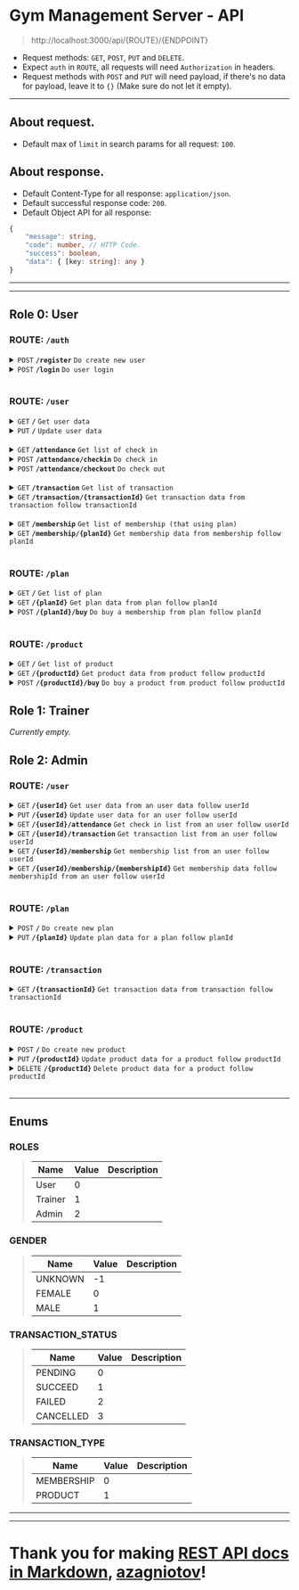 # Gym Management Server - API

> http://localhost:3000/api/{ROUTE}/{ENDPOINT}

-   Request methods: `GET`, `POST`, `PUT` and `DELETE`.
-   Expect `auth` in `ROUTE`, all requests will need `Authorization` in headers.
-   Request methods with `POST` and `PUT` will need payload, if there's no data for payload, leave it to `{}` (Make sure do not let it empty).

---

## About request.

-   Default max of `limit` in search params for all request: `100`.

## About response.

-   Default Content-Type for all response: `application/json`.
-   Default successful response code: `200`.
-   Default Object API for all response:

```ts
{
    "message": string,
    "code": number, // HTTP Code.
    "success": boolean,
    "data": { [key: string]: any }
}
```

---

---

## Role 0: User

### ROUTE: `/auth`

<details>
    <summary><code>POST</code> <code><b>/register</b></code> <code>Do create new user</code></summary>

##### Parameters

> | Name        | Type     | Data type | Default | Description            |
> | ----------- | -------- | --------- | ------- | ---------------------- |
> | email       | required | string    |         |                        |
> | password    | required | string    |         | min length is 6        |
> | fullName    | required | string    |         |                        |
> | gender      | required | number    |         | [Enum#GENDER](#gender) |
> | address     | required | string    |         |                        |
> | phoneNumber | required | string    |         |                        |

##### Responses in data.

> | Name  | Data type | Description                   |
> | ----- | --------- | ----------------------------- |
> | token | string    | JWT Token, valid for 24 hours |

</details>

<details>
    <summary><code>POST</code> <code><b>/login</b></code> <code>Do user login</code></summary>

##### Parameters

> | Name     | Type     | Data type | Default | Description     |
> | -------- | -------- | --------- | ------- | --------------- |
> | email    | required | string    |         |                 |
> | password | required | string    |         | min length is 6 |

##### Responses in data.

> | Name  | Data type | Description                   |
> | ----- | --------- | ----------------------------- |
> | token | string    | JWT Token, valid for 24 hours |

</details>

<br />

### ROUTE: `/user`

<details>
    <summary><code>GET</code> <code><b>/</b></code> <code>Get user data</code></summary>

##### Parameters

> | Name | Type | Data type | Default | Description |
> | ---- | ---- | --------- | ------- | ----------- |

##### Responses in data.

> | Name         | Data type | Description |
> | ------------ | --------- | ----------- |
> | userId       | number    |             |
> | fullName     | string    |             |
> | gender       | string    |             |
> | address      | string    |             |
> | phoneNumber  | string    |             |
> | photo        | string    |             |
> | role         | string    |             |
> | balance      | number    |             |
> | totalBalance | number    |             |

</details>

<details>
    <summary><code>PUT</code> <code><b>/</b></code> <code>Update user data</code></summary>

##### Parameters

> | Name        | Type     | Data type | Default | Description            |
> | ----------- | -------- | --------- | ------- | ---------------------- |
> | password    | optional | string    |         |                        |
> | fullName    | optional | string    |         |                        |
> | gender      | optional | number    |         | [Enum#GENDER](#gender) |
> | address     | optional | string    |         |                        |
> | phoneNumber | optional | string    |         |                        |
> | photo       | optional | string    |         |                        |

##### Responses in data.

> | Name                                  | Data type                             | Description |
> | ------------------------------------- | ------------------------------------- | ----------- |
> | ...(Follow data name from Parameters) | ...(Follow data type from Parameters) |             |

</details>

<br />

<details>
    <summary><code>GET</code> <code><b>/attendance</b></code> <code>Get list of check in</code></summary>

##### Parameters

> | Name   | Type     | Data type | Default | Description                                                             |
> | ------ | -------- | --------- | ------- | ----------------------------------------------------------------------- |
> | limit  | optional | number    | 20      |                                                                         |
> | page   | optional | number    | 1       |                                                                         |
> | format | optional | boolean   | false   | format `timeIn` and `timeOut` from ISO date to `dd/mm/yyyy hh:MM:ss tt` |

##### Responses in data.

> | Name            | Data type | Description   |
> | --------------- | --------- | ------------- |
> | list            | Array     |               |
> | list[X].timeIn  | string    | Array in list |
> | list[X].timeOut | string    | Array in list |
> | currentPage     | number    |               |
> | totalPage       | number    |               |

</details>

<details>
    <summary><code>POST</code> <code><b>/attendance/checkin</b></code> <code>Do check in</code></summary>

##### Parameters

> | Name | Type | Data type | Default | Description |
> | ---- | ---- | --------- | ------- | ----------- |

##### Responses in data.

> | Name | Data type | Description |
> | ---- | --------- | ----------- |

</details>

<details>
    <summary><code>POST</code> <code><b>/attendance/checkout</b></code> <code>Do check out</code></summary>

##### Parameters

> | Name | Type | Data type | Default | Description |
> | ---- | ---- | --------- | ------- | ----------- |

##### Responses in data.

> | Name | Data type | Description |
> | ---- | --------- | ----------- |

</details>

<br />

<details>
    <summary><code>GET</code> <code><b>/transaction</b></code> <code>Get list of transaction</code></summary>

##### Parameters

> | Name   | Type     | Data type | Default | Description                                                 |
> | ------ | -------- | --------- | ------- | ----------------------------------------------------------- |
> | limit  | optional | number    | 20      |                                                             |
> | page   | optional | number    | 1       |                                                             |
> | format | optional | boolean   | false   | format `createAt` from ISO date to `dd/mm/yyyy hh:MM:ss tt` |
> | type   | optional | number    | -1      | [Enum#TRANSACTION_TYPE](#transaction_type)                  |

##### Responses in data.

> | Name                  | Data type | Description                                                                |
> | --------------------- | --------- | -------------------------------------------------------------------------- |
> | list                  | Array     |                                                                            |
> | list[X].transactionId | string    | Array in list                                                              |
> | list[X].name          | string    | Array in list                                                              |
> | list[X].details       | string    | Array in list                                                              |
> | list[X]?.type         | string    | Array in list, this field will available when request of its has type = -1 |
> | list[X].price         | number    | Array in list                                                              |
> | list[X].quantity      | number    | Array in list                                                              |
> | list[X].status        | string    | Array in list                                                              |
> | list[X].createdAt     | string    | Array in list                                                              |
> | currentPage           | number    |                                                                            |
> | totalPage             | number    |                                                                            |

</details>

<details>
    <summary><code>GET</code> <code><b>/transaction/{transactionId}</b></code> <code>Get transaction data from transaction follow transactionId</code></summary>

##### Parameters

> | Name   | Type     | Data type | Default | Description                                                 |
> | ------ | -------- | --------- | ------- | ----------------------------------------------------------- |
> | format | optional | boolean   | false   | format `createAt` from ISO date to `dd/mm/yyyy hh:MM:ss tt` |

##### Responses in data.

> | Name      | Data type | Description |
> | --------- | --------- | ----------- |
> | name      | string    |             |
> | details   | string    |             |
> | type      | string    |             |
> | price     | number    |             |
> | quantity  | number    |             |
> | status    | string    |             |
> | createdAt | string    |             |

</details>

<br />

<details>
    <summary><code>GET</code> <code><b>/membership</b></code> <code>Get list of membership (that using plan)</code></summary>

##### Parameters

> | Name   | Type     | Data type | Default | Description                                                            |
> | ------ | -------- | --------- | ------- | ---------------------------------------------------------------------- |
> | limit  | optional | number    | 20      |                                                                        |
> | page   | optional | number    | 1       |                                                                        |
> | format | optional | boolean   | false   | format `startAt` and `endAt` from ISO date to `dd/mm/yyyy hh:MM:ss tt` |

##### Responses in data.

> | Name            | Data type | Description   |
> | --------------- | --------- | ------------- |
> | list            | Array     |               |
> | list[X].planId  | number    | Array in list |
> | list[X].startAt | string    | Array in list |
> | list[X].endAt   | string    | Array in list |
> | currentPage     | number    |               |
> | totalPage       | number    |               |

</details>

<details>
    <summary><code>GET</code> <code><b>/membership/{planId}</b></code> <code>Get membership data from membership follow planId</code></summary>

##### Parameters

> | Name   | Type     | Data type | Default | Description                                                            |
> | ------ | -------- | --------- | ------- | ---------------------------------------------------------------------- |
> | format | optional | boolean   | false   | format `startAt` and `endAt` from ISO date to `dd/mm/yyyy hh:MM:ss tt` |

##### Responses in data.

> | Name    | Data type | Description |
> | ------- | --------- | ----------- |
> | startAt | string    |             |
> | endAt   | string    |             |

</details>

<br />

### ROUTE: `/plan`

<details>
    <summary><code>GET</code> <code><b>/</b></code> <code>Get list of plan</code></summary>

##### Parameters

> | Name  | Type     | Data type | Default | Description                            |
> | ----- | -------- | --------- | ------- | -------------------------------------- |
> | limit | optional | number    | 20      |                                        |
> | page  | optional | number    | 1       |                                        |
> | long  | optional | boolean   | false   | format timestamp to readable date time |

##### Responses in data.

> | Name             | Data type        | Description                             |
> | ---------------- | ---------------- | --------------------------------------- |
> | list             | Array            |                                         |
> | list[X].planId   | number           | Array in list                           |
> | list[X].title    | string           | Array in list                           |
> | list[X].details  | string           | Array in list                           |
> | list[X].price    | number           | Array in list                           |
> | list[X].duration | number or string | Array in list, string when long is true |
> | currentPage      | number           |                                         |
> | totalPage        | number           |                                         |

</details>

<details>
    <summary><code>GET</code> <code><b>/{planId}</b></code> <code>Get plan data from plan follow planId</code></summary>

##### Parameters

> | Name | Type     | Data type | Default | Description                            |
> | ---- | -------- | --------- | ------- | -------------------------------------- |
> | long | optional | boolean   | false   | format timestamp to readable date time |

##### Responses in data.

> | Name     | Data type        | Description              |
> | -------- | ---------------- | ------------------------ |
> | title    | string           |                          |
> | details  | string           |                          |
> | price    | number           |                          |
> | duration | number or string | string when long is true |

</details>

<details>
    <summary><code>POST</code> <code><b>/{planId}/buy</b></code> <code>Do buy a membership from plan follow planId</code></summary>

##### Parameters

> | Name     | Type     | Data type | Default | Description |
> | -------- | -------- | --------- | ------- | ----------- |
> | quantity | required | number    |         |             |

##### Responses in data.

> | Name | Data type | Description |
> | ---- | --------- | ----------- |

</details>

<br />

### ROUTE: `/product`

<details>
    <summary><code>GET</code> <code><b>/</b></code> <code>Get list of product</code></summary>

##### Parameters

> | Name  | Type     | Data type | Default | Description |
> | ----- | -------- | --------- | ------- | ----------- |
> | limit | optional | number    | 20      |             |
> | page  | optional | number    | 1       |             |

##### Responses in data.

> | Name            | Data type | Description   |
> | --------------- | --------- | ------------- |
> | list            | Array     |               |
> | list[X].name    | string    | Array in list |
> | list[X].details | string    | Array in list |
> | list[X].price   | number    | Array in list |
> | list[X].storage | number    | Array in list |
> | currentPage     | number    |               |
> | totalPage       | number    |               |

</details>

<details>
    <summary><code>GET</code> <code><b>/{productId}</b></code> <code>Get product data from product follow productId</code></summary>

##### Parameters

> | Name | Type | Data type | Default | Description |
> | ---- | ---- | --------- | ------- | ----------- |

##### Responses in data.

> | Name    | Data type | Description |
> | ------- | --------- | ----------- |
> | name    | string    |             |
> | details | string    |             |
> | price   | number    |             |
> | storage | number    |             |

</details>

<details>
    <summary><code>POST</code> <code><b>/{productId}/buy</b></code> <code>Do buy a product from product follow productId</code></summary>

##### Parameters

> | Name     | Type     | Data type | Default | Description |
> | -------- | -------- | --------- | ------- | ----------- |
> | quantity | required | number    |         |             |

##### Responses in data.

> | Name | Data type | Description |
> | ---- | --------- | ----------- |

</details>

## Role 1: Trainer

_Currently empty._

## Role 2: Admin

### ROUTE: `/user`

<details>
    <summary><code>GET</code> <code><b>/{userId}</b></code> <code>Get user data from an user data follow userId</code></summary>

##### Parameters

> | Name | Type | Data type | Default | Description |
> | ---- | ---- | --------- | ------- | ----------- |

##### Responses in data.

> | Name         | Data type | Description |
> | ------------ | --------- | ----------- |
> | email        | string    |             |
> | fullName     | string    |             |
> | gender       | string    |             |
> | address      | string    |             |
> | phoneNumber  | string    |             |
> | photo        | string    |             |
> | role         | string    |             |
> | balance      | number    |             |
> | totalBalance | number    |             |

</details>

<details>
    <summary><code>PUT</code> <code><b>/{userId}</b></code> <code>Update user data for an user follow userId</code></summary>

##### Parameters

> | Name        | Type     | Data type | Default | Description              |
> | ----------- | -------- | --------- | ------- | ------------------------ |
> | email       | optional | string    |         |                          |
> | password    | optional | string    |         |                          |
> | role        | optional | number    |         | [Enum#ROLES](#roles)     |
> | fullName    | optional | string    |         |                          |
> | gender      | optional | number    |         | [Enum#GENDER](#gender)   |
> | address     | optional | string    |         |                          |
> | phoneNumber | optional | string    |         |                          |
> | photo       | optional | string    |         |                          |
> | balance     | optional | number    |         | Increasement from itself |

##### Responses in data.

> | Name                                  | Data type                             | Description |
> | ------------------------------------- | ------------------------------------- | ----------- |
> | ...(Follow data name from Parameters) | ...(Follow data type from Parameters) |             |

</details>

<details>
    <summary><code>GET</code> <code><b>/{userId}/attendance</b></code> <code>Get check in list from an user follow userId</code></summary>

##### Parameters

> | Name   | Type     | Data type | Default | Description                                                             |
> | ------ | -------- | --------- | ------- | ----------------------------------------------------------------------- |
> | limit  | optional | number    | 20      |                                                                         |
> | page   | optional | number    | 1       |                                                                         |
> | format | optional | boolean   | false   | format `timeIn` and `timeOut` from ISO date to `dd/mm/yyyy hh:MM:ss tt` |

##### Responses in data.

> | Name            | Data type | Description   |
> | --------------- | --------- | ------------- |
> | list            | Array     |               |
> | list[X].timeIn  | string    | Array in list |
> | list[X].timeOut | string    | Array in list |
> | currentPage     | number    |               |
> | totalPage       | number    |               |

</details>

<details>
    <summary><code>GET</code> <code><b>/{userId}/transaction</b></code> <code>Get transaction list from an user follow userId</code></summary>

##### Parameters

> | Name   | Type     | Data type | Default | Description                                                 |
> | ------ | -------- | --------- | ------- | ----------------------------------------------------------- |
> | limit  | optional | number    | 20      |                                                             |
> | page   | optional | number    | 1       |                                                             |
> | format | optional | boolean   | false   | format `createAt` from ISO date to `dd/mm/yyyy hh:MM:ss tt` |
> | type   | optional | number    | -1      | [Enum#TRANSACTION_TYPE](#transaction_type)                  |

##### Responses in data.

> | Name              | Data type | Description                                                                |
> | ----------------- | --------- | -------------------------------------------------------------------------- |
> | list              | Array     |                                                                            |
> | list[X].name      | string    | Array in list                                                              |
> | list[X].details   | string    | Array in list                                                              |
> | list[X]?.type     | string    | Array in list, this field will available when request of its has type = -1 |
> | list[X].price     | number    | Array in list                                                              |
> | list[X].quantity  | number    | Array in list                                                              |
> | list[X].status    | string    | Array in list                                                              |
> | list[X].createdAt | string    | Array in list                                                              |
> | currentPage       | number    |                                                                            |
> | totalPage         | number    |                                                                            |

</details>

<details>
    <summary><code>GET</code> <code><b>/{userId}/membership</b></code> <code>Get membership list from an user follow userId</code></summary>

##### Parameters

> | Name   | Type     | Data type | Default | Description                                                            |
> | ------ | -------- | --------- | ------- | ---------------------------------------------------------------------- |
> | limit  | optional | number    | 20      |                                                                        |
> | page   | optional | number    | 1       |                                                                        |
> | format | optional | boolean   | false   | format `startAt` and `endAt` from ISO date to `dd/mm/yyyy hh:MM:ss tt` |

##### Responses in data.

> | Name            | Data type | Description   |
> | --------------- | --------- | ------------- |
> | list            | Array     |               |
> | list[X].planId  | number    | Array in list |
> | list[X].startAt | string    | Array in list |
> | list[X].endAt   | string    | Array in list |
> | currentPage     | number    |               |
> | totalPage       | number    |               |

</details>

<details>
    <summary><code>GET</code> <code><b>/{userId}/membership/{membershipId}</b></code> <code>Get membership data follow membershipId from an user follow userId</code></summary>

##### Parameters

> | Name   | Type     | Data type | Default | Description                                                            |
> | ------ | -------- | --------- | ------- | ---------------------------------------------------------------------- |
> | format | optional | boolean   | false   | format `startAt` and `endAt` from ISO date to `dd/mm/yyyy hh:MM:ss tt` |

##### Responses in data.

> | Name    | Data type | Description |
> | ------- | --------- | ----------- |
> | startAt | string    |             |
> | endAt   | string    |             |

</details>

<br/>

### ROUTE: `/plan`

<details>
    <summary><code>POST</code> <code><b>/</b></code> <code>Do create new plan</code></summary>

##### Parameters

> | Name     | Type     | Data type | Default | Description        |
> | -------- | -------- | --------- | ------- | ------------------ |
> | title    | required | string    |         |                    |
> | details  | required | string    |         |                    |
> | price    | required | number    |         |                    |
> | duration | required | number    |         | also accept string |

##### Responses in data.

> | Name   | Data type | Description |
> | ------ | --------- | ----------- |
> | planId | number    |             |

</details>

<details>
    <summary><code>PUT</code> <code><b>/{planId}</b></code> <code>Update plan data for a plan follow planId</code></summary>

##### Parameters

> | Name     | Type     | Data type | Default | Description        |
> | -------- | -------- | --------- | ------- | ------------------ |
> | title    | optional | string    |         |                    |
> | details  | optional | string    |         |                    |
> | price    | optional | number    |         |                    |
> | duration | optional | number    |         | also accept string |

##### Responses in data.

> | Name                                  | Data type                             | Description |
> | ------------------------------------- | ------------------------------------- | ----------- |
> | ...(Follow data name from Parameters) | ...(Follow data type from Parameters) |             |

</details>

<br/>

### ROUTE: `/transaction`

<details>
    <summary><code>GET</code> <code><b>/{transactionId}</b></code> <code>Get transaction data from transaction follow transactionId</code></summary>

##### Parameters

> | Name   | Type     | Data type | Default | Description                                                 |
> | ------ | -------- | --------- | ------- | ----------------------------------------------------------- |
> | format | optional | boolean   | false   | format `createAt` from ISO date to `dd/mm/yyyy hh:MM:ss tt` |

##### Responses in data.

> | Name      | Data type | Description |
> | --------- | --------- | ----------- |
> | userId    | number    |             |
> | name      | string    |             |
> | details   | string    |             |
> | price     | number    |             |
> | quantity  | number    |             |
> | status    | string    |             |
> | createdAt | string    |             |

</details>

<br/>

### ROUTE: `/product`

<details>
    <summary><code>POST</code> <code><b>/</b></code> <code>Do create new product</code></summary>

##### Parameters

> | Name    | Type     | Data type | Default | Description |
> | ------- | -------- | --------- | ------- | ----------- |
> | name    | required | string    |         |             |
> | details | required | string    |         |             |
> | price   | required | number    |         |             |
> | storage | required | number    |         |             |

##### Responses in data.

> | Name      | Data type | Description |
> | --------- | --------- | ----------- |
> | productId | number    |             |

</details>

<details>
    <summary><code>PUT</code> <code><b>/{productId}</b></code> <code>Update product data for a product follow productId</code></summary>

##### Parameters

> | Name    | Type     | Data type | Default | Description              |
> | ------- | -------- | --------- | ------- | ------------------------ |
> | name    | optional | string    |         |                          |
> | details | optional | string    |         |                          |
> | price   | optional | number    |         |                          |
> | storage | optional | number    |         | Increasement from itself |

##### Responses in data.

> | Name                                  | Data type                             | Description |
> | ------------------------------------- | ------------------------------------- | ----------- |
> | ...(Follow data name from Parameters) | ...(Follow data type from Parameters) |             |

</details>

<details>
    <summary><code>DELETE</code> <code><b>/{productId}</b></code> <code>Delete product data for a product follow productId</code></summary>

##### Parameters

> | Name | Type | Data type | Default | Description |
> | ---- | ---- | --------- | ------- | ----------- |

##### Responses in data.

> | Name | Data type | Description |
> | ---- | --------- | ----------- |

</details>

<br/>

---

## Enums

### ROLES

> | Name    | Value | Description |
> | ------- | ----- | ----------- |
> | User    | 0     |             |
> | Trainer | 1     |             |
> | Admin   | 2     |             |

### GENDER

> | Name    | Value | Description |
> | ------- | ----- | ----------- |
> | UNKNOWN | -1    |             |
> | FEMALE  | 0     |             |
> | MALE    | 1     |             |

### TRANSACTION_STATUS

> | Name      | Value | Description |
> | --------- | ----- | ----------- |
> | PENDING   | 0     |             |
> | SUCCEED   | 1     |             |
> | FAILED    | 2     |             |
> | CANCELLED | 3     |             |

### TRANSACTION_TYPE

> | Name       | Value | Description |
> | ---------- | ----- | ----------- |
> | MEMBERSHIP | 0     |             |
> | PRODUCT    | 1     |             |

---

---

# Thank you for making [REST API docs in Markdown](https://gist.github.com/azagniotov/a4b16faf0febd12efbc6c3d7370383a6), [azagniotov](https://github.com/azagniotov)!

<!-- This is a [Next.js](https://nextjs.org/) project bootstrapped with [`create-next-app`](https://github.com/vercel/next.js/tree/canary/packages/create-next-app).

## Getting Started

First, run the development server:

```bash
npm run dev
# or
yarn dev
# or
pnpm dev
# or
bun dev
```

Open [http://localhost:3000](http://localhost:3000) with your browser to see the result.

You can start editing the page by modifying `app/page.tsx`. The page auto-updates as you edit the file.

This project uses [`next/font`](https://nextjs.org/docs/basic-features/font-optimization) to automatically optimize and load Inter, a custom Google Font.

## Learn More

To learn more about Next.js, take a look at the following resources:

- [Next.js Documentation](https://nextjs.org/docs) - learn about Next.js features and API.
- [Learn Next.js](https://nextjs.org/learn) - an interactive Next.js tutorial.

You can check out [the Next.js GitHub repository](https://github.com/vercel/next.js/) - your feedback and contributions are welcome!

## Deploy on Vercel

The easiest way to deploy your Next.js app is to use the [Vercel Platform](https://vercel.com/new?utm_medium=default-template&filter=next.js&utm_source=create-next-app&utm_campaign=create-next-app-readme) from the creators of Next.js.

Check out our [Next.js deployment documentation](https://nextjs.org/docs/deployment) for more details. -->
